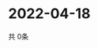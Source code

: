 # 2022-04-18
  共 0条

  <!-- BEGIN -->
  <!-- 最后更新时间Mon Apr 18 2022 20:07:09 GMT+0000 (Coordinated Universal Time) -->
  
  <!-- END -->
  
  